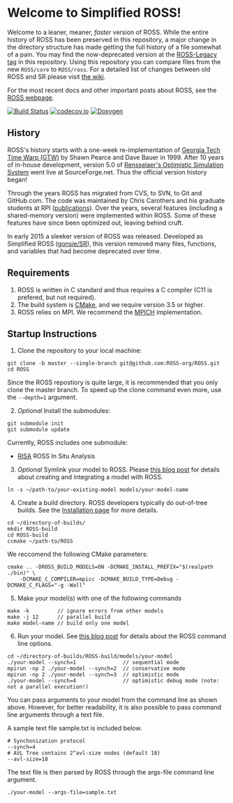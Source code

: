 # Welcome to Simplified ROSS!

Welcome to a leaner, meaner, *faster* version of ROSS.
While the entire history of ROSS has been preserved in this repository, a major change in the directory structure has made getting the full history of a file somewhat of a pain.
You may find the now-deprecated version at the [ROSS-Legacy tag](https://github.com/ROSS-org/ROSS/releases/tag/Legacy) in this repository.
Using this repository you can compare files from the new `ROSS/core` to `ROSS/ross`.
For a detailed list of changes between old ROSS and SR please visit [the wiki](https://github.com/ROSS-org/ROSS/wiki/Differences-between-Simplified-ROSS-and-ROSS-Legacy).

For the most recent docs and other important posts about ROSS, see the [ROSS webpage](http://ross-org.github.io).

[![Build Status](https://travis-ci.com/ROSS-org/ROSS.svg?branch=master)](https://travis-ci.com/ROSS-org/ROSS)
[![codecov.io](http://codecov.io/github/ROSS-org/ROSS/coverage.svg?branch=master)](http://codecov.io/github/ROSS-org/ROSS?branch=master)
[![Doxygen](https://img.shields.io/badge/doxygen-reference-blue.svg)](http://ross-org.github.io/ROSS-docs/docs/html)

## History

ROSS's history starts with a one-week re-implementation of [Georgia Tech Time Warp (GTW)](http://www.cc.gatech.edu/computing/pads/tech-parallel-gtw.html) by Shawn Pearce and Dave Bauer in 1999.
After 10 years of in-house development, version 5.0 of [Rensselaer's Optimistic Simulation System](http://sourceforge.net/projects/pdes/) went live at SourceForge.net.
Thus the official version history began!

Through the years ROSS has migrated from CVS, to SVN, to Git and GitHub.com.
The code was maintained by Chris Carothers and his graduate students at RPI ([publications](http://cs.rpi.edu//~chrisc/#publications)).
Over the years, several features (including a shared-memory version) were implemented within ROSS.
Some of these features have since been optimized out, leaving behind cruft.

In early 2015 a sleeker version of ROSS was released.
Developed as Simplified ROSS ([gonsie/SR](http://github.com/gonsie/SR)), this version removed many files, functions, and variables that had become deprecated over time.

## Requirements

1. ROSS is written in C standard and thus requires a C compiler (C11 is prefered, but not required).
2. The build system is [CMake](http://cmake.org), and we require version 3.5 or higher.
3. ROSS relies on MPI.
   We recommend the [MPICH](http://www.mpich.org) implementation.

## Startup Instructions

1. Clone the repository to your local machine:
  ```
  git clone -b master --single-branch git@github.com:ROSS-org/ROSS.git
  cd ROSS
  ```
  Since the ROSS repostiory is quite large, it is recommended that you only clone the master branch.
  To speed up the clone command even more, use the `--depth=1` argument.

2. *Optional* Install the submodules:
  ```
  git submodule init
  git submodule update
  ```
  Currently, ROSS includes one submodule:
  - [RISA](https://github.com/ROSS-org/RISA) ROSS In Situ Analysis

3. *Optional* Symlink your model to ROSS.
Please [this blog post](https://ross-org.github.io/setup/build-model-with-ross.html) for details about creating and integrating a model with ROSS.
  ```
  ln -s ~/path-to/your-existing-model models/your-model-name
  ```

4. Create a build directory.
ROSS developers typically do out-of-tree builds.  See the [Installation page](https://ross-org.github.io/setup/installation.html) for more details.
  ```
  cd ~/directory-of-builds/
  mkdir ROSS-build
  cd ROSS-build
  ccmake ~/path-to/ROSS
  ```
We reccomend the following CMake parameters:
  ```
  cmake .. -DROSS_BUILD_MODELS=ON -DCMAKE_INSTALL_PREFIX="$(realpath ./bin)" \
      -DCMAKE_C_COMPILER=mpicc -DCMAKE_BUILD_TYPE=Debug -DCMAKE_C_FLAGS="-g -Wall"
  ```

5. Make your model(s) with one of the following commands
  ```
  make -k         // ignore errors from other models
  make -j 12      // parallel build
  make model-name // build only one model
  ```

6. Run your model.
See [this blog post](https://ross-org.github.io/setup/running-sim.html) for details about the ROSS command line options.
  ```
  cd ~/directory-of-builds/ROSS-build/models/your-model
  ./your-model --synch=1               // sequential mode
  mpirun -np 2 ./your-model --synch=2  // conservative mode
  mpirun -np 2 ./your-model --synch=3  // optimistic mode
  ./your-model --synch=4               // optimistic debug mode (note: not a parallel execution!)
  ```

You can pass arguments to your model from the command line as shown above. However, for better readability, it is also possible to pass command line arguments through a text file.

A sample text file sample.txt is included below.
  ```
  # Synchonization protocol
  --synch=4
  # AVL Tree contains 2^avl-size nodes (default 18)
  --avl-size=18
  ```

The text file is then parsed by ROSS through the args-file command line argument.
  ```
  ./your-model --args-file=sample.txt
  ```
